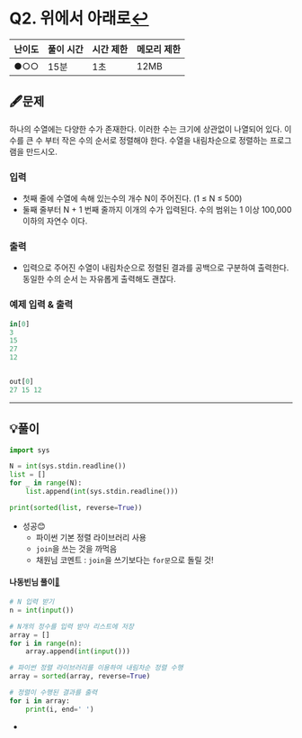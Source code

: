 # Q2. 위에서 아래로[↩](../this_is_codingtest)

| 난이도 | 풀이 시간 | 시간 제한 | 메모리 제한 |
| ------ | --------- | --------- | ----------- |
| ●○○    | 15분      | 1초       | 12MB        |

## 🖋️문제
하나의 수열에는 다양한 수가 존재한다. 이러한 수는 크기에 상관없이 나열되어 있다. 이 수를 큰 수 부터 작은 수의 순서로 정렬해야 한다. 수열을 내림차순으로 정렬하는 프로그램을 만드시오.

### 입력
* 첫째 줄에 수열에 속해 있는수의 개수 N이 주어진다. (1 ≤ N ≤ 500) 
* 둘째 줄부터 N + 1 번째 줄까지 이개의 수가 입력된다. 수의 범위는 1 이상 100,000 이하의 자연수 이다.

### 출력
* 입력으로 주어진 수열이 내림차순으로 정렬된 결과를 공백으로 구분하여 출력한다. 동일한 수의 순서 는 자유롭게 출력해도 괜찮다.

### 예제 입력 & 출력

```python
in[0]
3
15
27
12


out[0]
27 15 12
```

---

## 💡풀이
```python
import sys

N = int(sys.stdin.readline())
list = []
for _ in range(N):
    list.append(int(sys.stdin.readline()))

print(sorted(list, reverse=True))
```
* 성공😊
  * 파이썬 기본 정렬 라이브러리 사용
  * `join`을 쓰는 것을 까먹음
  * 채원님 코멘트 : `join`을 쓰기보다는 `for문`으로 돌릴 것!

#### 나동빈님 풀이[📌](https://github.com/ndb796/python-for-coding-test/blob/master/6/10.py)

```python
# N 입력 받기
n = int(input())

# N개의 정수를 입력 받아 리스트에 저장
array = []
for i in range(n):
    array.append(int(input()))

# 파이썬 정렬 라이브러리를 이용하여 내림차순 정렬 수행
array = sorted(array, reverse=True)

# 정렬이 수행된 결과를 출력
for i in array:
    print(i, end=' ')
```

* 
